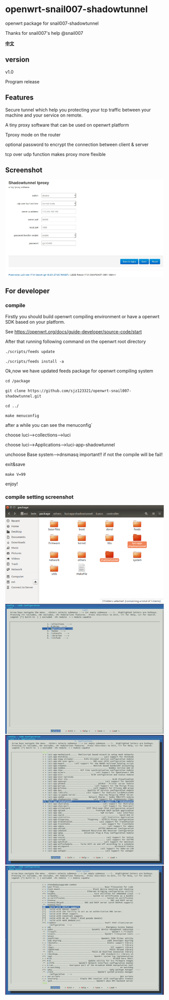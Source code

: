 # openwrt-snail007-shadowtunnel

openwrt package for snail007-shadowtunnel

Thanks for snail007's help @snail007

**[中文](/README-ZH-CN.md)**

## version

v1.0

Program release

## Features

Secure tunnel which help you protecting your tcp traffic between your machine and your service on remote.

A tiny proxy software that can be used on openwrt platform

Tproxy mode on the router

optional password to encrypt the connection between client & server

tcp over udp function makes proxy more flexible

## Screenshot
![1.1](/pic/main_en.jpg)

## For developer

### compile

Firstly you should build openwrt compiling environment or have a openwrt SDK based on your platform.

See https://openwrt.org/docs/guide-developer/source-code/start 

After that running following command on the openwrt root directory

`./scripts/feeds update`

`./scripts/feeds install -a`

Ok,now we have updated feeds package for openwrt compiling system

`cd /package`

`git clone https://github.com/sjz123321/openwrt-snail007-shadowtunnel.git`

`cd ../`

`make menuconfig`

after a while you can see the menuconfig`

choose luci-->collections-->luci

choose luci-->Applications-->luci-app-shadowtunnel

unchoose Base system-->dnsmasq important!! if not the compile will be fail!

exit&save

`make V=99`

enjoy!

### compile setting screenshot
![1.2](/pic/after_git.png) 
![1.3](/pic/luci_app.png) 
![1.4](/pic/luci_app_in.png) 
![1.5](/pic/dnsmasq.png) 
